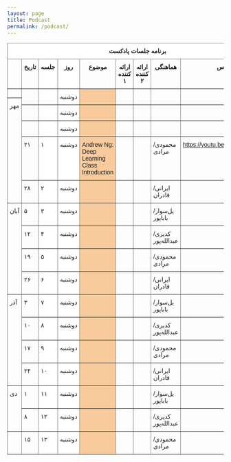 ```yaml
---
layout: page
title: Podcast
permalink: /podcast/
---
```


<table style="border-collapse:collapse;border-spacing:0" class="tg"><thead><tr><th style="background-color:#FFF;border-color:inherit;border-style:solid;border-width:1px;font-family:Tahoma, Geneva, sans-serif !important;;font-size:14px;font-weight:bold;overflow:hidden;padding:10px 5px;text-align:center;vertical-align:top;word-break:normal" colspan="9"><span style="font-weight:bold;background-color:#FFF">برنامه جلسات پادکست</span></th></tr></thead><tbody><tr><td style="border-color:inherit;border-style:solid;border-width:1px;font-family:Tahoma, Geneva, sans-serif !important;;font-size:14px;overflow:hidden;padding:10px 5px;text-align:left;vertical-align:top;word-break:normal"></td><td style="border-color:inherit;border-style:solid;border-width:1px;font-family:Tahoma, Geneva, sans-serif !important;;font-size:14px;font-weight:bold;overflow:hidden;padding:10px 5px;text-align:center;vertical-align:top;word-break:normal"><span style="font-weight:bold">تاریخ</span></td><td style="background-color:#FFF;border-color:inherit;border-style:solid;border-width:1px;font-family:Tahoma, Geneva, sans-serif !important;;font-size:14px;font-weight:bold;overflow:hidden;padding:10px 5px;text-align:center;vertical-align:top;word-break:normal"><span style="font-weight:bold;background-color:#FFF">جلسه</span></td><td style="background-color:#FFF;border-color:inherit;border-style:solid;border-width:1px;font-family:Tahoma, Geneva, sans-serif !important;;font-size:14px;font-weight:bold;overflow:hidden;padding:10px 5px;text-align:center;vertical-align:top;word-break:normal"><span style="font-weight:bold;background-color:#FFF">روز</span></td><td style="border-color:inherit;border-style:solid;border-width:1px;font-family:Tahoma, Geneva, sans-serif !important;;font-size:14px;font-weight:bold;overflow:hidden;padding:10px 5px;text-align:center;vertical-align:top;word-break:normal"><span style="font-weight:bold">موضوع</span></td><td style="border-color:inherit;border-style:solid;border-width:1px;font-family:Tahoma, Geneva, sans-serif !important;;font-size:14px;font-weight:bold;overflow:hidden;padding:10px 5px;text-align:center;vertical-align:top;word-break:normal"><span style="font-weight:bold">ارائه کننده ۱</span></td><td style="border-color:inherit;border-style:solid;border-width:1px;font-family:Tahoma, Geneva, sans-serif !important;;font-size:14px;font-weight:bold;overflow:hidden;padding:10px 5px;text-align:center;vertical-align:top;word-break:normal"><span style="font-weight:bold">ارائه کننده ۲</span></td><td style="border-color:inherit;border-style:solid;border-width:1px;font-family:Tahoma, Geneva, sans-serif !important;;font-size:14px;font-weight:bold;overflow:hidden;padding:10px 5px;text-align:center;vertical-align:top;word-break:normal"><span style="font-weight:bold">هماهنگی</span></td><td style="border-color:inherit;border-style:solid;border-width:1px;font-family:Tahoma, Geneva, sans-serif !important;;font-size:14px;font-weight:bold;overflow:hidden;padding:10px 5px;text-align:center;vertical-align:top;word-break:normal"><span style="font-weight:bold">آدرس</span></td></tr><tr><td style="border-color:inherit;border-style:solid;border-width:1px;font-family:Tahoma, Geneva, sans-serif !important;;font-size:14px;overflow:hidden;padding:10px 5px;text-align:left;vertical-align:top;word-break:normal"></td><td style="border-color:inherit;border-style:solid;border-width:1px;font-family:Tahoma, Geneva, sans-serif !important;;font-size:14px;overflow:hidden;padding:10px 5px;text-align:left;vertical-align:top;word-break:normal" rowspan="2"></td><td style="background-color:#FFF;border-color:inherit;border-style:solid;border-width:1px;font-family:Tahoma, Geneva, sans-serif !important;;font-size:14px;overflow:hidden;padding:10px 5px;text-align:left;vertical-align:top;word-break:normal" rowspan="2"></td><td style="background-color:#FFF;border-color:inherit;border-style:solid;border-width:1px;font-family:Tahoma, Geneva, sans-serif !important;;font-size:14px;overflow:hidden;padding:10px 5px;text-align:left;vertical-align:top;word-break:normal" rowspan="2">دوشنبه</td><td style="background-color:#F9CB9C;border-color:inherit;border-style:solid;border-width:1px;font-family:Tahoma, Geneva, sans-serif !important;;font-size:14px;overflow:hidden;padding:10px 5px;text-align:left;vertical-align:top;word-break:normal" rowspan="2"></td><td style="border-color:inherit;border-style:solid;border-width:1px;font-family:Tahoma, Geneva, sans-serif !important;;font-size:14px;overflow:hidden;padding:10px 5px;text-align:left;vertical-align:top;word-break:normal" rowspan="2"></td><td style="border-color:inherit;border-style:solid;border-width:1px;font-family:Tahoma, Geneva, sans-serif !important;;font-size:14px;overflow:hidden;padding:10px 5px;text-align:left;vertical-align:top;word-break:normal" rowspan="2"></td><td style="border-color:inherit;border-style:solid;border-width:1px;font-family:Tahoma, Geneva, sans-serif !important;;font-size:14px;overflow:hidden;padding:10px 5px;text-align:left;vertical-align:top;word-break:normal" rowspan="2"></td><td style="border-color:inherit;border-style:solid;border-width:1px;font-family:Tahoma, Geneva, sans-serif !important;;font-size:14px;overflow:hidden;padding:10px 5px;text-align:left;vertical-align:top;word-break:normal" rowspan="2"></td></tr><tr><td style="border-color:inherit;border-style:solid;border-width:1px;font-family:Tahoma, Geneva, sans-serif !important;;font-size:14px;overflow:hidden;padding:10px 5px;text-align:left;vertical-align:top;word-break:normal" rowspan="9">مهر</td></tr><tr><td style="border-color:inherit;border-style:solid;border-width:1px;font-family:Tahoma, Geneva, sans-serif !important;;font-size:14px;overflow:hidden;padding:10px 5px;text-align:left;vertical-align:top;word-break:normal" rowspan="2"></td><td style="background-color:#FFF;border-color:inherit;border-style:solid;border-width:1px;font-family:Tahoma, Geneva, sans-serif !important;;font-size:14px;overflow:hidden;padding:10px 5px;text-align:left;vertical-align:top;word-break:normal" rowspan="2"></td><td style="background-color:#FFF;border-color:inherit;border-style:solid;border-width:1px;font-family:Tahoma, Geneva, sans-serif !important;;font-size:14px;overflow:hidden;padding:10px 5px;text-align:left;vertical-align:top;word-break:normal" rowspan="2">دوشنبه</td><td style="background-color:#F9CB9C;border-color:inherit;border-style:solid;border-width:1px;font-family:Tahoma, Geneva, sans-serif !important;;font-size:14px;overflow:hidden;padding:10px 5px;text-align:left;vertical-align:top;word-break:normal" rowspan="2"></td><td style="border-color:inherit;border-style:solid;border-width:1px;font-family:Tahoma, Geneva, sans-serif !important;;font-size:14px;overflow:hidden;padding:10px 5px;text-align:left;vertical-align:top;word-break:normal" rowspan="2"></td><td style="border-color:inherit;border-style:solid;border-width:1px;font-family:Tahoma, Geneva, sans-serif !important;;font-size:14px;overflow:hidden;padding:10px 5px;text-align:left;vertical-align:top;word-break:normal" rowspan="2"></td><td style="border-color:inherit;border-style:solid;border-width:1px;font-family:Tahoma, Geneva, sans-serif !important;;font-size:14px;overflow:hidden;padding:10px 5px;text-align:left;vertical-align:top;word-break:normal" rowspan="2"></td><td style="border-color:inherit;border-style:solid;border-width:1px;font-family:Tahoma, Geneva, sans-serif !important;;font-size:14px;overflow:hidden;padding:10px 5px;text-align:left;vertical-align:top;word-break:normal" rowspan="2"></td></tr><tr></tr><tr><td style="border-color:inherit;border-style:solid;border-width:1px;font-family:Tahoma, Geneva, sans-serif !important;;font-size:14px;overflow:hidden;padding:10px 5px;text-align:left;vertical-align:top;word-break:normal" rowspan="2"></td><td style="background-color:#FFF;border-color:inherit;border-style:solid;border-width:1px;font-family:Tahoma, Geneva, sans-serif !important;;font-size:14px;overflow:hidden;padding:10px 5px;text-align:left;vertical-align:top;word-break:normal" rowspan="2"></td><td style="background-color:#FFF;border-color:inherit;border-style:solid;border-width:1px;font-family:Tahoma, Geneva, sans-serif !important;;font-size:14px;overflow:hidden;padding:10px 5px;text-align:left;vertical-align:top;word-break:normal" rowspan="2">دوشنبه</td><td style="background-color:#F9CB9C;border-color:inherit;border-style:solid;border-width:1px;font-family:Tahoma, Geneva, sans-serif !important;;font-size:14px;overflow:hidden;padding:10px 5px;text-align:left;vertical-align:top;word-break:normal" rowspan="2"></td><td style="border-color:inherit;border-style:solid;border-width:1px;font-family:Tahoma, Geneva, sans-serif !important;;font-size:14px;overflow:hidden;padding:10px 5px;text-align:left;vertical-align:top;word-break:normal" rowspan="2"></td><td style="border-color:inherit;border-style:solid;border-width:1px;font-family:Tahoma, Geneva, sans-serif !important;;font-size:14px;overflow:hidden;padding:10px 5px;text-align:left;vertical-align:top;word-break:normal" rowspan="2"></td><td style="border-color:inherit;border-style:solid;border-width:1px;font-family:Tahoma, Geneva, sans-serif !important;;font-size:14px;overflow:hidden;padding:10px 5px;text-align:left;vertical-align:top;word-break:normal" rowspan="2"></td><td style="border-color:inherit;border-style:solid;border-width:1px;font-family:Tahoma, Geneva, sans-serif !important;;font-size:14px;overflow:hidden;padding:10px 5px;text-align:left;vertical-align:top;word-break:normal" rowspan="2"></td></tr><tr></tr><tr><td style="border-color:inherit;border-style:solid;border-width:1px;font-family:Tahoma, Geneva, sans-serif !important;;font-size:14px;overflow:hidden;padding:10px 5px;text-align:left;vertical-align:top;word-break:normal" rowspan="2">۲۱</td><td style="background-color:#FFF;border-color:inherit;border-style:solid;border-width:1px;font-family:Tahoma, Geneva, sans-serif !important;;font-size:14px;overflow:hidden;padding:10px 5px;text-align:left;vertical-align:top;word-break:normal" rowspan="2">۱</td><td style="background-color:#FFF;border-color:inherit;border-style:solid;border-width:1px;font-family:Tahoma, Geneva, sans-serif !important;;font-size:14px;overflow:hidden;padding:10px 5px;text-align:left;vertical-align:top;word-break:normal" rowspan="2">دوشنبه</td><td style="background-color:#F9CB9C;border-color:inherit;border-style:solid;border-width:1px;font-family:Tahoma, Geneva, sans-serif !important;;font-size:14px;overflow:hidden;padding:10px 5px;text-align:left;vertical-align:top;word-break:normal" rowspan="2">Andrew Ng: Deep Learning Class Introduction </td><td style="border-color:inherit;border-style:solid;border-width:1px;font-family:Tahoma, Geneva, sans-serif !important;;font-size:14px;overflow:hidden;padding:10px 5px;text-align:left;vertical-align:top;word-break:normal" rowspan="2"></td><td style="border-color:inherit;border-style:solid;border-width:1px;font-family:Tahoma, Geneva, sans-serif !important;;font-size:14px;overflow:hidden;padding:10px 5px;text-align:left;vertical-align:top;word-break:normal" rowspan="2"></td><td style="border-color:inherit;border-style:solid;border-width:1px;font-family:Tahoma, Geneva, sans-serif !important;;font-size:14px;overflow:hidden;padding:10px 5px;text-align:left;vertical-align:top;word-break:normal" rowspan="2">محمودی/مرادی</td><td style="border-color:inherit;border-style:solid;border-width:1px;color:#00E;font-family:Tahoma, Geneva, sans-serif !important;;font-size:14px;overflow:hidden;padding:10px 5px;text-align:center;text-decoration:underline;vertical-align:top;word-break:normal" rowspan="2"><a href="https://youtu.be/PySo_6S4ZAg">https://youtu.be/PySo_6S4ZAg</a></td></tr><tr></tr><tr><td style="border-color:inherit;border-style:solid;border-width:1px;font-family:Tahoma, Geneva, sans-serif !important;;font-size:14px;overflow:hidden;padding:10px 5px;text-align:left;vertical-align:top;word-break:normal" rowspan="2">۲۸</td><td style="background-color:#FFF;border-color:inherit;border-style:solid;border-width:1px;font-family:Tahoma, Geneva, sans-serif !important;;font-size:14px;overflow:hidden;padding:10px 5px;text-align:left;vertical-align:top;word-break:normal" rowspan="2">۲</td><td style="background-color:#FFF;border-color:inherit;border-style:solid;border-width:1px;font-family:Tahoma, Geneva, sans-serif !important;;font-size:14px;overflow:hidden;padding:10px 5px;text-align:left;vertical-align:top;word-break:normal" rowspan="2">دوشنبه</td><td style="background-color:#F9CB9C;border-color:inherit;border-style:solid;border-width:1px;font-family:Tahoma, Geneva, sans-serif !important;;font-size:14px;overflow:hidden;padding:10px 5px;text-align:left;vertical-align:top;word-break:normal" rowspan="2"></td><td style="border-color:inherit;border-style:solid;border-width:1px;font-family:Tahoma, Geneva, sans-serif !important;;font-size:14px;overflow:hidden;padding:10px 5px;text-align:left;vertical-align:top;word-break:normal" rowspan="2"></td><td style="border-color:inherit;border-style:solid;border-width:1px;font-family:Tahoma, Geneva, sans-serif !important;;font-size:14px;overflow:hidden;padding:10px 5px;text-align:left;vertical-align:top;word-break:normal" rowspan="2"></td><td style="border-color:inherit;border-style:solid;border-width:1px;font-family:Tahoma, Geneva, sans-serif !important;;font-size:14px;overflow:hidden;padding:10px 5px;text-align:left;vertical-align:top;word-break:normal" rowspan="2">ایرانی/قادران</td><td style="border-color:inherit;border-style:solid;border-width:1px;font-family:Tahoma, Geneva, sans-serif !important;;font-size:14px;overflow:hidden;padding:10px 5px;text-align:left;vertical-align:top;word-break:normal" rowspan="2"></td></tr><tr></tr><tr><td style="border-color:inherit;border-style:solid;border-width:1px;font-family:Tahoma, Geneva, sans-serif !important;;font-size:14px;overflow:hidden;padding:10px 5px;text-align:left;vertical-align:top;word-break:normal" rowspan="8">آبان</td><td style="border-color:inherit;border-style:solid;border-width:1px;font-family:Tahoma, Geneva, sans-serif !important;;font-size:14px;overflow:hidden;padding:10px 5px;text-align:left;vertical-align:top;word-break:normal" rowspan="2">۵</td><td style="background-color:#FFF;border-color:inherit;border-style:solid;border-width:1px;font-family:Tahoma, Geneva, sans-serif !important;;font-size:14px;overflow:hidden;padding:10px 5px;text-align:left;vertical-align:top;word-break:normal" rowspan="2">۳</td><td style="background-color:#FFF;border-color:inherit;border-style:solid;border-width:1px;font-family:Tahoma, Geneva, sans-serif !important;;font-size:14px;overflow:hidden;padding:10px 5px;text-align:left;vertical-align:top;word-break:normal" rowspan="2">دوشنبه</td><td style="background-color:#F9CB9C;border-color:inherit;border-style:solid;border-width:1px;font-family:Tahoma, Geneva, sans-serif !important;;font-size:14px;overflow:hidden;padding:10px 5px;text-align:left;vertical-align:top;word-break:normal" rowspan="2"></td><td style="border-color:inherit;border-style:solid;border-width:1px;font-family:Tahoma, Geneva, sans-serif !important;;font-size:14px;overflow:hidden;padding:10px 5px;text-align:left;vertical-align:top;word-break:normal" rowspan="2"></td><td style="border-color:inherit;border-style:solid;border-width:1px;font-family:Tahoma, Geneva, sans-serif !important;;font-size:14px;overflow:hidden;padding:10px 5px;text-align:left;vertical-align:top;word-break:normal" rowspan="2"></td><td style="border-color:inherit;border-style:solid;border-width:1px;font-family:Tahoma, Geneva, sans-serif !important;;font-size:14px;overflow:hidden;padding:10px 5px;text-align:left;vertical-align:top;word-break:normal" rowspan="2">یل‌سوار/باباپور</td><td style="border-color:inherit;border-style:solid;border-width:1px;font-family:Tahoma, Geneva, sans-serif !important;;font-size:14px;overflow:hidden;padding:10px 5px;text-align:left;vertical-align:top;word-break:normal" rowspan="2"></td></tr><tr></tr><tr><td style="border-color:inherit;border-style:solid;border-width:1px;font-family:Tahoma, Geneva, sans-serif !important;;font-size:14px;overflow:hidden;padding:10px 5px;text-align:left;vertical-align:top;word-break:normal" rowspan="2">۱۲</td><td style="background-color:#FFF;border-color:inherit;border-style:solid;border-width:1px;font-family:Tahoma, Geneva, sans-serif !important;;font-size:14px;overflow:hidden;padding:10px 5px;text-align:left;vertical-align:top;word-break:normal" rowspan="2">۴</td><td style="background-color:#FFF;border-color:inherit;border-style:solid;border-width:1px;font-family:Tahoma, Geneva, sans-serif !important;;font-size:14px;overflow:hidden;padding:10px 5px;text-align:left;vertical-align:top;word-break:normal" rowspan="2">دوشنبه</td><td style="background-color:#F9CB9C;border-color:inherit;border-style:solid;border-width:1px;font-family:Tahoma, Geneva, sans-serif !important;;font-size:14px;overflow:hidden;padding:10px 5px;text-align:left;vertical-align:top;word-break:normal" rowspan="2"></td><td style="border-color:inherit;border-style:solid;border-width:1px;font-family:Tahoma, Geneva, sans-serif !important;;font-size:14px;overflow:hidden;padding:10px 5px;text-align:left;vertical-align:top;word-break:normal" rowspan="2"></td><td style="border-color:inherit;border-style:solid;border-width:1px;font-family:Tahoma, Geneva, sans-serif !important;;font-size:14px;overflow:hidden;padding:10px 5px;text-align:left;vertical-align:top;word-break:normal" rowspan="2"></td><td style="border-color:inherit;border-style:solid;border-width:1px;font-family:Tahoma, Geneva, sans-serif !important;;font-size:14px;overflow:hidden;padding:10px 5px;text-align:left;vertical-align:top;word-break:normal" rowspan="2">کدیری/عبدالله‌پور</td><td style="border-color:inherit;border-style:solid;border-width:1px;font-family:Tahoma, Geneva, sans-serif !important;;font-size:14px;overflow:hidden;padding:10px 5px;text-align:left;vertical-align:top;word-break:normal" rowspan="2"></td></tr><tr></tr><tr><td style="border-color:inherit;border-style:solid;border-width:1px;font-family:Tahoma, Geneva, sans-serif !important;;font-size:14px;overflow:hidden;padding:10px 5px;text-align:left;vertical-align:top;word-break:normal" rowspan="2">۱۹</td><td style="background-color:#FFF;border-color:inherit;border-style:solid;border-width:1px;font-family:Tahoma, Geneva, sans-serif !important;;font-size:14px;overflow:hidden;padding:10px 5px;text-align:left;vertical-align:top;word-break:normal" rowspan="2">۵</td><td style="background-color:#FFF;border-color:inherit;border-style:solid;border-width:1px;font-family:Tahoma, Geneva, sans-serif !important;;font-size:14px;overflow:hidden;padding:10px 5px;text-align:left;vertical-align:top;word-break:normal" rowspan="2">دوشنبه</td><td style="background-color:#F9CB9C;border-color:inherit;border-style:solid;border-width:1px;font-family:Tahoma, Geneva, sans-serif !important;;font-size:14px;overflow:hidden;padding:10px 5px;text-align:left;vertical-align:top;word-break:normal" rowspan="2"></td><td style="border-color:inherit;border-style:solid;border-width:1px;font-family:Tahoma, Geneva, sans-serif !important;;font-size:14px;overflow:hidden;padding:10px 5px;text-align:left;vertical-align:top;word-break:normal" rowspan="2"></td><td style="border-color:inherit;border-style:solid;border-width:1px;font-family:Tahoma, Geneva, sans-serif !important;;font-size:14px;overflow:hidden;padding:10px 5px;text-align:left;vertical-align:top;word-break:normal" rowspan="2"></td><td style="border-color:inherit;border-style:solid;border-width:1px;font-family:Tahoma, Geneva, sans-serif !important;;font-size:14px;overflow:hidden;padding:10px 5px;text-align:left;vertical-align:top;word-break:normal" rowspan="2">محمودی/مرادی</td><td style="border-color:inherit;border-style:solid;border-width:1px;font-family:Tahoma, Geneva, sans-serif !important;;font-size:14px;overflow:hidden;padding:10px 5px;text-align:left;vertical-align:top;word-break:normal" rowspan="2"></td></tr><tr></tr><tr><td style="border-color:inherit;border-style:solid;border-width:1px;font-family:Tahoma, Geneva, sans-serif !important;;font-size:14px;overflow:hidden;padding:10px 5px;text-align:left;vertical-align:top;word-break:normal" rowspan="2">۲۶</td><td style="background-color:#FFF;border-color:inherit;border-style:solid;border-width:1px;font-family:Tahoma, Geneva, sans-serif !important;;font-size:14px;overflow:hidden;padding:10px 5px;text-align:left;vertical-align:top;word-break:normal" rowspan="2">۶</td><td style="background-color:#FFF;border-color:inherit;border-style:solid;border-width:1px;font-family:Tahoma, Geneva, sans-serif !important;;font-size:14px;overflow:hidden;padding:10px 5px;text-align:left;vertical-align:top;word-break:normal" rowspan="2">دوشنبه</td><td style="background-color:#F9CB9C;border-color:inherit;border-style:solid;border-width:1px;font-family:Tahoma, Geneva, sans-serif !important;;font-size:14px;overflow:hidden;padding:10px 5px;text-align:left;vertical-align:top;word-break:normal" rowspan="2"></td><td style="border-color:inherit;border-style:solid;border-width:1px;font-family:Tahoma, Geneva, sans-serif !important;;font-size:14px;overflow:hidden;padding:10px 5px;text-align:left;vertical-align:top;word-break:normal" rowspan="2"></td><td style="border-color:inherit;border-style:solid;border-width:1px;font-family:Tahoma, Geneva, sans-serif !important;;font-size:14px;overflow:hidden;padding:10px 5px;text-align:left;vertical-align:top;word-break:normal" rowspan="2"></td><td style="border-color:inherit;border-style:solid;border-width:1px;font-family:Tahoma, Geneva, sans-serif !important;;font-size:14px;overflow:hidden;padding:10px 5px;text-align:left;vertical-align:top;word-break:normal" rowspan="2">ایرانی/قادران</td><td style="border-color:inherit;border-style:solid;border-width:1px;font-family:Tahoma, Geneva, sans-serif !important;;font-size:14px;overflow:hidden;padding:10px 5px;text-align:left;vertical-align:top;word-break:normal" rowspan="2"></td></tr><tr></tr><tr><td style="border-color:inherit;border-style:solid;border-width:1px;font-family:Tahoma, Geneva, sans-serif !important;;font-size:14px;overflow:hidden;padding:10px 5px;text-align:left;vertical-align:top;word-break:normal" rowspan="9">آذر</td><td style="border-color:inherit;border-style:solid;border-width:1px;font-family:Tahoma, Geneva, sans-serif !important;;font-size:14px;overflow:hidden;padding:10px 5px;text-align:left;vertical-align:top;word-break:normal" rowspan="2">۳</td><td style="background-color:#FFF;border-color:inherit;border-style:solid;border-width:1px;font-family:Tahoma, Geneva, sans-serif !important;;font-size:14px;overflow:hidden;padding:10px 5px;text-align:left;vertical-align:top;word-break:normal" rowspan="2">۷</td><td style="background-color:#FFF;border-color:inherit;border-style:solid;border-width:1px;font-family:Tahoma, Geneva, sans-serif !important;;font-size:14px;overflow:hidden;padding:10px 5px;text-align:left;vertical-align:top;word-break:normal" rowspan="2">دوشنبه</td><td style="background-color:#F9CB9C;border-color:inherit;border-style:solid;border-width:1px;font-family:Tahoma, Geneva, sans-serif !important;;font-size:14px;overflow:hidden;padding:10px 5px;text-align:left;vertical-align:top;word-break:normal" rowspan="2"></td><td style="border-color:inherit;border-style:solid;border-width:1px;font-family:Tahoma, Geneva, sans-serif !important;;font-size:14px;overflow:hidden;padding:10px 5px;text-align:left;vertical-align:top;word-break:normal" rowspan="2"></td><td style="border-color:inherit;border-style:solid;border-width:1px;font-family:Tahoma, Geneva, sans-serif !important;;font-size:14px;overflow:hidden;padding:10px 5px;text-align:left;vertical-align:top;word-break:normal" rowspan="2"></td><td style="border-color:inherit;border-style:solid;border-width:1px;font-family:Tahoma, Geneva, sans-serif !important;;font-size:14px;overflow:hidden;padding:10px 5px;text-align:left;vertical-align:top;word-break:normal" rowspan="2">یل‌سوار/باباپور</td><td style="border-color:inherit;border-style:solid;border-width:1px;font-family:Tahoma, Geneva, sans-serif !important;;font-size:14px;overflow:hidden;padding:10px 5px;text-align:left;vertical-align:top;word-break:normal" rowspan="2"></td></tr><tr></tr><tr><td style="border-color:inherit;border-style:solid;border-width:1px;font-family:Tahoma, Geneva, sans-serif !important;;font-size:14px;overflow:hidden;padding:10px 5px;text-align:left;vertical-align:top;word-break:normal" rowspan="2">۱۰</td><td style="background-color:#FFF;border-color:inherit;border-style:solid;border-width:1px;font-family:Tahoma, Geneva, sans-serif !important;;font-size:14px;overflow:hidden;padding:10px 5px;text-align:left;vertical-align:top;word-break:normal" rowspan="2">۸</td><td style="background-color:#FFF;border-color:inherit;border-style:solid;border-width:1px;font-family:Tahoma, Geneva, sans-serif !important;;font-size:14px;overflow:hidden;padding:10px 5px;text-align:left;vertical-align:top;word-break:normal" rowspan="2">دوشنبه</td><td style="background-color:#F9CB9C;border-color:inherit;border-style:solid;border-width:1px;font-family:Tahoma, Geneva, sans-serif !important;;font-size:14px;overflow:hidden;padding:10px 5px;text-align:left;vertical-align:top;word-break:normal" rowspan="2"></td><td style="border-color:inherit;border-style:solid;border-width:1px;font-family:Tahoma, Geneva, sans-serif !important;;font-size:14px;overflow:hidden;padding:10px 5px;text-align:left;vertical-align:top;word-break:normal" rowspan="2"></td><td style="border-color:inherit;border-style:solid;border-width:1px;font-family:Tahoma, Geneva, sans-serif !important;;font-size:14px;overflow:hidden;padding:10px 5px;text-align:left;vertical-align:top;word-break:normal" rowspan="2"></td><td style="border-color:inherit;border-style:solid;border-width:1px;font-family:Tahoma, Geneva, sans-serif !important;;font-size:14px;overflow:hidden;padding:10px 5px;text-align:left;vertical-align:top;word-break:normal" rowspan="2">کدیری/عبدالله‌پور</td><td style="border-color:inherit;border-style:solid;border-width:1px;font-family:Tahoma, Geneva, sans-serif !important;;font-size:14px;overflow:hidden;padding:10px 5px;text-align:left;vertical-align:top;word-break:normal" rowspan="2"></td></tr><tr></tr><tr><td style="border-color:inherit;border-style:solid;border-width:1px;font-family:Tahoma, Geneva, sans-serif !important;;font-size:14px;overflow:hidden;padding:10px 5px;text-align:left;vertical-align:top;word-break:normal" rowspan="2">۱۷</td><td style="background-color:#FFF;border-color:inherit;border-style:solid;border-width:1px;font-family:Tahoma, Geneva, sans-serif !important;;font-size:14px;overflow:hidden;padding:10px 5px;text-align:left;vertical-align:top;word-break:normal" rowspan="2">۹</td><td style="background-color:#FFF;border-color:inherit;border-style:solid;border-width:1px;font-family:Tahoma, Geneva, sans-serif !important;;font-size:14px;overflow:hidden;padding:10px 5px;text-align:left;vertical-align:top;word-break:normal" rowspan="2">دوشنبه</td><td style="background-color:#F9CB9C;border-color:inherit;border-style:solid;border-width:1px;font-family:Tahoma, Geneva, sans-serif !important;;font-size:14px;overflow:hidden;padding:10px 5px;text-align:left;vertical-align:top;word-break:normal" rowspan="2"></td><td style="border-color:inherit;border-style:solid;border-width:1px;font-family:Tahoma, Geneva, sans-serif !important;;font-size:14px;overflow:hidden;padding:10px 5px;text-align:left;vertical-align:top;word-break:normal" rowspan="2"></td><td style="border-color:inherit;border-style:solid;border-width:1px;font-family:Tahoma, Geneva, sans-serif !important;;font-size:14px;overflow:hidden;padding:10px 5px;text-align:left;vertical-align:top;word-break:normal" rowspan="2"></td><td style="border-color:inherit;border-style:solid;border-width:1px;font-family:Tahoma, Geneva, sans-serif !important;;font-size:14px;overflow:hidden;padding:10px 5px;text-align:left;vertical-align:top;word-break:normal" rowspan="2">محمودی/مرادی</td><td style="border-color:inherit;border-style:solid;border-width:1px;font-family:Tahoma, Geneva, sans-serif !important;;font-size:14px;overflow:hidden;padding:10px 5px;text-align:left;vertical-align:top;word-break:normal" rowspan="2"></td></tr><tr></tr><tr><td style="border-color:inherit;border-style:solid;border-width:1px;font-family:Tahoma, Geneva, sans-serif !important;;font-size:14px;overflow:hidden;padding:10px 5px;text-align:left;vertical-align:top;word-break:normal" rowspan="2">۲۴</td><td style="background-color:#FFF;border-color:inherit;border-style:solid;border-width:1px;font-family:Tahoma, Geneva, sans-serif !important;;font-size:14px;overflow:hidden;padding:10px 5px;text-align:left;vertical-align:top;word-break:normal" rowspan="2">۱۰</td><td style="background-color:#FFF;border-color:inherit;border-style:solid;border-width:1px;font-family:Tahoma, Geneva, sans-serif !important;;font-size:14px;overflow:hidden;padding:10px 5px;text-align:left;vertical-align:top;word-break:normal" rowspan="2">دوشنبه</td><td style="background-color:#F9CB9C;border-color:inherit;border-style:solid;border-width:1px;font-family:Tahoma, Geneva, sans-serif !important;;font-size:14px;overflow:hidden;padding:10px 5px;text-align:left;vertical-align:top;word-break:normal" rowspan="2"></td><td style="border-color:inherit;border-style:solid;border-width:1px;font-family:Tahoma, Geneva, sans-serif !important;;font-size:14px;overflow:hidden;padding:10px 5px;text-align:left;vertical-align:top;word-break:normal" rowspan="2"></td><td style="border-color:inherit;border-style:solid;border-width:1px;font-family:Tahoma, Geneva, sans-serif !important;;font-size:14px;overflow:hidden;padding:10px 5px;text-align:left;vertical-align:top;word-break:normal" rowspan="2"></td><td style="border-color:inherit;border-style:solid;border-width:1px;font-family:Tahoma, Geneva, sans-serif !important;;font-size:14px;overflow:hidden;padding:10px 5px;text-align:left;vertical-align:top;word-break:normal" rowspan="2">ایرانی/قادران</td><td style="border-color:inherit;border-style:solid;border-width:1px;font-family:Tahoma, Geneva, sans-serif !important;;font-size:14px;overflow:hidden;padding:10px 5px;text-align:left;vertical-align:top;word-break:normal" rowspan="2"></td></tr><tr></tr><tr><td style="border-color:inherit;border-style:solid;border-width:1px;font-family:Tahoma, Geneva, sans-serif !important;;font-size:14px;overflow:hidden;padding:10px 5px;text-align:left;vertical-align:top;word-break:normal" rowspan="2">۱</td><td style="background-color:#FFF;border-color:inherit;border-style:solid;border-width:1px;font-family:Tahoma, Geneva, sans-serif !important;;font-size:14px;overflow:hidden;padding:10px 5px;text-align:left;vertical-align:top;word-break:normal" rowspan="2">۱۱</td><td style="background-color:#FFF;border-color:inherit;border-style:solid;border-width:1px;font-family:Tahoma, Geneva, sans-serif !important;;font-size:14px;overflow:hidden;padding:10px 5px;text-align:left;vertical-align:top;word-break:normal" rowspan="2">دوشنبه</td><td style="background-color:#F9CB9C;border-color:inherit;border-style:solid;border-width:1px;font-family:Tahoma, Geneva, sans-serif !important;;font-size:14px;overflow:hidden;padding:10px 5px;text-align:left;vertical-align:top;word-break:normal" rowspan="2"></td><td style="border-color:inherit;border-style:solid;border-width:1px;font-family:Tahoma, Geneva, sans-serif !important;;font-size:14px;overflow:hidden;padding:10px 5px;text-align:left;vertical-align:top;word-break:normal" rowspan="2"></td><td style="border-color:inherit;border-style:solid;border-width:1px;font-family:Tahoma, Geneva, sans-serif !important;;font-size:14px;overflow:hidden;padding:10px 5px;text-align:left;vertical-align:top;word-break:normal" rowspan="2"></td><td style="border-color:inherit;border-style:solid;border-width:1px;font-family:Tahoma, Geneva, sans-serif !important;;font-size:14px;overflow:hidden;padding:10px 5px;text-align:left;vertical-align:top;word-break:normal" rowspan="2">یل‌سوار/باباپور</td><td style="border-color:inherit;border-style:solid;border-width:1px;font-family:Tahoma, Geneva, sans-serif !important;;font-size:14px;overflow:hidden;padding:10px 5px;text-align:left;vertical-align:top;word-break:normal" rowspan="2"></td></tr><tr><td style="border-color:inherit;border-style:solid;border-width:1px;font-family:Tahoma, Geneva, sans-serif !important;;font-size:14px;overflow:hidden;padding:10px 5px;text-align:left;vertical-align:top;word-break:normal" rowspan="4">دی</td></tr><tr><td style="border-color:inherit;border-style:solid;border-width:1px;font-family:Tahoma, Geneva, sans-serif !important;;font-size:14px;overflow:hidden;padding:10px 5px;text-align:left;vertical-align:top;word-break:normal" rowspan="2">۸</td><td style="background-color:#FFF;border-color:inherit;border-style:solid;border-width:1px;font-family:Tahoma, Geneva, sans-serif !important;;font-size:14px;overflow:hidden;padding:10px 5px;text-align:left;vertical-align:top;word-break:normal" rowspan="2">۱۲</td><td style="background-color:#FFF;border-color:inherit;border-style:solid;border-width:1px;font-family:Tahoma, Geneva, sans-serif !important;;font-size:14px;overflow:hidden;padding:10px 5px;text-align:left;vertical-align:top;word-break:normal" rowspan="2">دوشنبه</td><td style="background-color:#F9CB9C;border-color:inherit;border-style:solid;border-width:1px;font-family:Tahoma, Geneva, sans-serif !important;;font-size:14px;overflow:hidden;padding:10px 5px;text-align:left;vertical-align:top;word-break:normal" rowspan="2"></td><td style="border-color:inherit;border-style:solid;border-width:1px;font-family:Tahoma, Geneva, sans-serif !important;;font-size:14px;overflow:hidden;padding:10px 5px;text-align:left;vertical-align:top;word-break:normal" rowspan="2"></td><td style="border-color:inherit;border-style:solid;border-width:1px;font-family:Tahoma, Geneva, sans-serif !important;;font-size:14px;overflow:hidden;padding:10px 5px;text-align:left;vertical-align:top;word-break:normal" rowspan="2"></td><td style="border-color:inherit;border-style:solid;border-width:1px;font-family:Tahoma, Geneva, sans-serif !important;;font-size:14px;overflow:hidden;padding:10px 5px;text-align:left;vertical-align:top;word-break:normal" rowspan="2">کدیری/عبدالله‌پور</td><td style="border-color:inherit;border-style:solid;border-width:1px;font-family:Tahoma, Geneva, sans-serif !important;;font-size:14px;overflow:hidden;padding:10px 5px;text-align:left;vertical-align:top;word-break:normal" rowspan="2"></td></tr><tr></tr><tr><td style="border-color:inherit;border-style:solid;border-width:1px;font-family:Tahoma, Geneva, sans-serif !important;;font-size:14px;overflow:hidden;padding:10px 5px;text-align:left;vertical-align:top;word-break:normal" rowspan="2">۱۵</td><td style="background-color:#FFF;border-color:inherit;border-style:solid;border-width:1px;font-family:Tahoma, Geneva, sans-serif !important;;font-size:14px;overflow:hidden;padding:10px 5px;text-align:left;vertical-align:top;word-break:normal" rowspan="2">۱۳</td><td style="background-color:#FFF;border-color:inherit;border-style:solid;border-width:1px;font-family:Tahoma, Geneva, sans-serif !important;;font-size:14px;overflow:hidden;padding:10px 5px;text-align:left;vertical-align:top;word-break:normal" rowspan="2">دوشنبه</td><td style="background-color:#F9CB9C;border-color:inherit;border-style:solid;border-width:1px;font-family:Tahoma, Geneva, sans-serif !important;;font-size:14px;overflow:hidden;padding:10px 5px;text-align:left;vertical-align:top;word-break:normal" rowspan="2"></td><td style="border-color:inherit;border-style:solid;border-width:1px;font-family:Tahoma, Geneva, sans-serif !important;;font-size:14px;overflow:hidden;padding:10px 5px;text-align:left;vertical-align:top;word-break:normal" rowspan="2"></td><td style="border-color:inherit;border-style:solid;border-width:1px;font-family:Tahoma, Geneva, sans-serif !important;;font-size:14px;overflow:hidden;padding:10px 5px;text-align:left;vertical-align:top;word-break:normal" rowspan="2"></td><td style="border-color:inherit;border-style:solid;border-width:1px;font-family:Tahoma, Geneva, sans-serif !important;;font-size:14px;overflow:hidden;padding:10px 5px;text-align:left;vertical-align:top;word-break:normal" rowspan="2">محمودی/مرادی</td><td style="border-color:inherit;border-style:solid;border-width:1px;font-family:Tahoma, Geneva, sans-serif !important;;font-size:14px;overflow:hidden;padding:10px 5px;text-align:left;vertical-align:top;word-break:normal" rowspan="2"></td></tr><tr><td style="border-color:inherit;border-style:solid;border-width:1px;font-family:Tahoma, Geneva, sans-serif !important;;font-size:14px;overflow:hidden;padding:10px 5px;text-align:left;vertical-align:top;word-break:normal"></td></tr></tbody></table>
